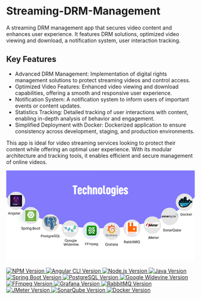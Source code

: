 # Streaming-DRM-Management
A streaming DRM management app that secures video content and enhances user experience. It features DRM solutions, optimized video viewing and download, a notification system, user interaction tracking.

## Key Features

- Advanced DRM Management: Implementation of digital rights management solutions to protect streaming videos and control access.
- Optimized Video Features: Enhanced video viewing and download capabilities, offering a smooth and responsive user experience.
- Notification System: A notification system to inform users of important events or content updates.
- Statistics Tracking: Detailed tracking of user interactions with content, enabling in-depth analysis of behavior and engagement.
- Simplified Deployment with Docker: Dockerized application to ensure consistency across development, staging, and production environments.


This app is ideal for video streaming services looking to protect their content while offering an optimal user experience. With its modular architecture and tracking tools, it enables efficient and secure management of online videos.

![Technologies](https://github.com/FarahDvp/images/blob/451c9324ef7f57858277b8e3f4d821faa41543c6/DRM%20technologies.png)

<a href="https://www.npmjs.com/package/npm" target="_blank">
  <img src="https://img.shields.io/badge/npm-v10.8.1-blue" alt="NPM Version" />
</a>

<a href="https://www.npmjs.com/package/@angular/cli" target="_blank">
  <img src="https://img.shields.io/badge/Angular%20CLI-v17.0.9-red" alt="Angular CLI Version" />
</a>

<a href="https://nodejs.org/" target="_blank">
  <img src="https://img.shields.io/badge/Node-v20.10.0-green" alt="Node.js Version" />
</a>

<a href="https://www.oracle.com/java/" target="_blank">
  <img src="https://img.shields.io/badge/Java-17-blue" alt="Java Version" />
</a>

<a href="https://spring.io/projects/spring-boot" target="_blank">
  <img src="https://img.shields.io/badge/Spring%20Boot-3.2.5-brightgreen" alt="Spring Boot Version" />
</a>

<a href="https://www.postgresql.org/" target="_blank">
  <img src="https://img.shields.io/badge/PostgreSQL-42.5.1-blue" alt="PostgreSQL Version" />
</a>

<a href="https://www.widevine.com/" target="_blank">
  <img src="https://img.shields.io/badge/Google%20Widevine-v2.6.1-yellow" alt="Google Widevine Version" />
</a>

<a href="https://ffmpeg.org/releases/ffmpeg-6.1.1-essentials_build-www.gyan.dev.zip" target="_blank">
  <img src="https://img.shields.io/badge/FFmpeg-6.1.1-orange" alt="FFmpeg Version" />
</a>

<a href="https://grafana.com/" target="_blank">
  <img src="https://img.shields.io/badge/Grafana-11.0.0-yellow" alt="Grafana Version" />
</a>

<a href="https://www.rabbitmq.com/" target="_blank">
  <img src="https://img.shields.io/badge/RabbitMQ-3.13.3-purple" alt="RabbitMQ Version" />
</a>

<a href="https://jmeter.apache.org/" target="_blank">
  <img src="https://img.shields.io/badge/JMeter-5.6.3-blue" alt="JMeter Version" />
</a>

<a href="https://www.sonarqube.org/" target="_blank">
  <img src="https://img.shields.io/badge/SonarQube-9.5.0-brightblue" alt="SonarQube Version" />
</a>

<a href="https://www.docker.com/" target="_blank">
  <img src="https://img.shields.io/badge/Docker-20.10.8-blue" alt="Docker Version" />
</a>